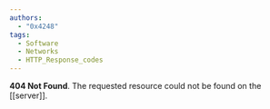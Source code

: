 ```yaml
---
authors: 
  - "0x4248"
tags:
  - Software
  - Networks
  - HTTP_Response_codes
---
```

**404 Not Found**. The requested resource could not be found on the [[server]].
